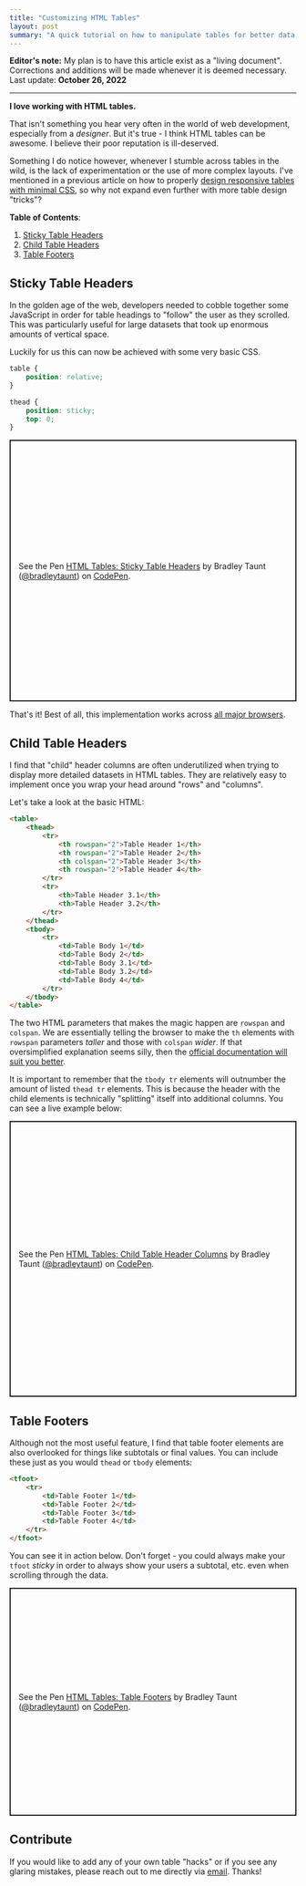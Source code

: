 ```yaml
---
title: "Customizing HTML Tables"
layout: post
summary: "A quick tutorial on how to manipulate tables for better data visualizations"
---
```


**Editor's note:** My plan is to have this article exist as a "living document". Corrections and additions will be made whenever it is deemed necessary. Last update: **October 26, 2022**

---

**I love working with HTML tables.**

That isn't something you hear very often in the world of web development, especially from a *designer*. But it's true - I think HTML tables can be awesome. I believe their poor reputation is ill-deserved.

Something I do notice however, whenever I stumble across tables in the wild, is the lack of experimentation or the use of more complex layouts. I've mentioned in a previous article on how to properly [design responsive tables with minimal CSS](/blog/responsive-tables/), so why not expand even further with more table design "tricks"?

**Table of Contents**:

1. [Sticky Table Headers](#sticky-table-headers)
2. [Child Table Headers](#child-table-headers)
3. [Table Footers](#table-footers)

## Sticky Table Headers

In the golden age of the web, developers needed to cobble together some JavaScript in order for table headings to "follow" the user as they scrolled. This was particularly useful for large datasets that took up enormous amounts of vertical space.

Luckily for us this can now be achieved with some very basic CSS.

```css
table {
    position: relative;
}

thead {
    position: sticky;
    top: 0;
}
```

<p class="codepen" data-height="459" data-default-tab="result" data-slug-hash="oNygZXJ" data-user="bradleytaunt" style="height: 459px; box-sizing: border-box; display: flex; align-items: center; justify-content: center; border: 2px solid; margin: 1em 0; padding: 1em;">
  <span>See the Pen <a href="https://codepen.io/bradleytaunt/pen/oNygZXJ">
  HTML Tables: Sticky Table Headers</a> by Bradley Taunt (<a href="https://codepen.io/bradleytaunt">@bradleytaunt</a>)
  on <a href="https://codepen.io">CodePen</a>.</span>
</p>
<script async src="https://cpwebassets.codepen.io/assets/embed/ei.js"></script>

That's it! Best of all, this implementation works across [all major browsers](https://caniuse.com/css-sticky).

## Child Table Headers

I find that "child" header columns are often underutilized when trying to display more detailed datasets in HTML tables. They are relatively easy to implement once you wrap your head around "rows" and "columns".

Let's take a look at the basic HTML:

```html
<table>
    <thead>
        <tr>
            <th rowspan="2">Table Header 1</th>
            <th rowspan="2">Table Header 2</th>
            <th colspan="2">Table Header 3</th>
            <th rowspan="2">Table Header 4</th>
        </tr>
        <tr>
            <th>Table Header 3.1</th>
            <th>Table Header 3.2</th>
        </tr>
    </thead>
    <tbody>
        <tr>
            <td>Table Body 1</td>
            <td>Table Body 2</td>
            <td>Table Body 3.1</td>
            <td>Table Body 3.2</td>
            <td>Table Body 4</td>
        </tr>
    </tbody>
</table>
```

The two HTML parameters that makes the magic happen are `rowspan` and `colspan`. We are essentially telling the browser to make the `th` elements with `rowspan` parameters *taller* and those with `colspan` *wider*. If that oversimplified explanation seems silly, then the [official documentation will suit you better](https://www.w3schools.com/tags/att_td_rowspan.asp).

It is important to remember that the `tbody tr` elements will outnumber the amount of listed `thead tr` elements. This is because the header with the child elements is technically "splitting" itself into additional columns. You can see a live example below:

<p class="codepen" data-height="484" data-default-tab="result" data-slug-hash="rNKajyM" data-user="bradleytaunt" style="height: 484px; box-sizing: border-box; display: flex; align-items: center; justify-content: center; border: 2px solid; margin: 1em 0; padding: 1em;">
  <span>See the Pen <a href="https://codepen.io/bradleytaunt/pen/rNKajyM">
  HTML Tables: Child Table Header Columns</a> by Bradley Taunt (<a href="https://codepen.io/bradleytaunt">@bradleytaunt</a>)
  on <a href="https://codepen.io">CodePen</a>.</span>
</p>
<script async src="https://cpwebassets.codepen.io/assets/embed/ei.js"></script>

## Table Footers

Although not the most useful feature, I find that table footer elements are also overlooked for things like subtotals or final values. You can include these just as you would `thead` or `tbody` elements:

```html
<tfoot>
    <tr>
        <td>Table Footer 1</td>
        <td>Table Footer 2</td>
        <td>Table Footer 3</td>
        <td>Table Footer 4</td>
    </tr>
</tfoot>
```

You can see it in action below. Don't forget - you could always make your `tfoot` *sticky* in order to always show your users a subtotal, etc. even when scrolling through the data.

<p class="codepen" data-height="400" data-default-tab="result" data-slug-hash="MWXYpZX" data-user="bradleytaunt" style="height: 400px; box-sizing: border-box; display: flex; align-items: center; justify-content: center; border: 2px solid; margin: 1em 0; padding: 1em;">
  <span>See the Pen <a href="https://codepen.io/bradleytaunt/pen/MWXYpZX">
  HTML Tables: Table Footers</a> by Bradley Taunt (<a href="https://codepen.io/bradleytaunt">@bradleytaunt</a>)
  on <a href="https://codepen.io">CodePen</a>.</span>
</p>
<script async src="https://cpwebassets.codepen.io/assets/embed/ei.js"></script>

## Contribute

If you would like to add any of your own table "hacks" or if you see any glaring mistakes, please reach out to me directly via [email](mailto:bt@btxx.org). Thanks!

<br>
